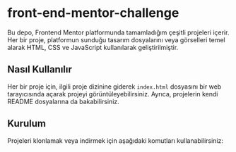 # front-end-mentor-challenge

Bu depo, Frontend Mentor platformunda tamamladığım çeşitli projeleri içerir. Her bir proje, platformun sunduğu tasarım dosyalarını veya görselleri temel alarak HTML, CSS ve JavaScript kullanılarak geliştirilmiştir.

## Nasıl Kullanılır

Her bir proje için, ilgili proje dizinine giderek `index.html` dosyasını bir web tarayıcısında açarak projeyi görüntüleyebilirsiniz. Ayrıca, projelerin kendi README dosyalarına da bakabilirsiniz.

## Kurulum

Projeleri klonlamak veya indirmek için aşağıdaki komutları kullanabilirsiniz:
